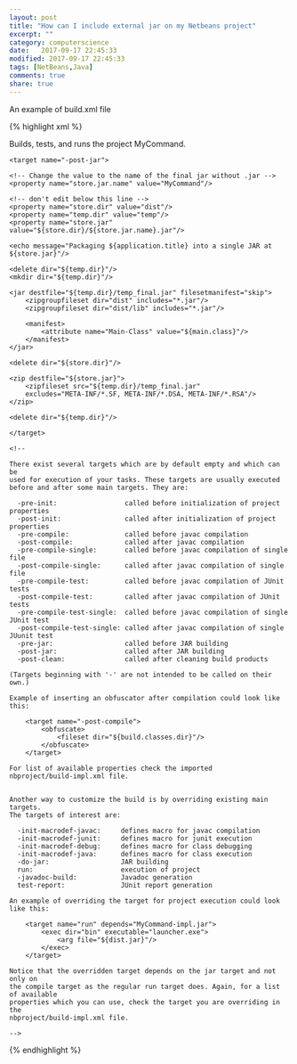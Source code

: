 ```yaml
--- 
layout: post
title: "How can I include external jar on my Netbeans project"
excerpt: ""
category: computerscience
date:   2017-09-17 22:45:33
modified: 2017-09-17 22:45:33
tags: [NetBeans,Java]
comments: true
share: true
---
```


An example of build.xml file

{% highlight xml %} 
<?xml version="1.0" encoding="UTF-8"?>
<!-- You may freely edit this file. See commented blocks below for -->
<!-- some examples of how to customize the build. -->
<!-- (If you delete it and reopen the project it will be recreated.) -->
<!-- By default, only the Clean and Build commands use this build script. -->
<!-- Commands such as Run, Debug, and Test only use this build script if -->
<!-- the Compile on Save feature is turned off for the project. -->
<!-- You can turn off the Compile on Save (or Deploy on Save) setting -->
<!-- in the project's Project Properties dialog box.-->
<project name="MyCommand" default="default" basedir=".">
    <description>Builds, tests, and runs the project MyCommand.</description>
    <import file="nbproject/build-impl.xml"/>
    
    <target name="-post-jar">

    <!-- Change the value to the name of the final jar without .jar -->
    <property name="store.jar.name" value="MyCommand"/>

    <!-- don't edit below this line -->
    <property name="store.dir" value="dist"/>
    <property name="temp.dir" value="temp"/>
    <property name="store.jar" value="${store.dir}/${store.jar.name}.jar"/>

    <echo message="Packaging ${application.title} into a single JAR at ${store.jar}"/>

    <delete dir="${temp.dir}"/>
    <mkdir dir="${temp.dir}"/>

    <jar destfile="${temp.dir}/temp_final.jar" filesetmanifest="skip">
        <zipgroupfileset dir="dist" includes="*.jar"/>
        <zipgroupfileset dir="dist/lib" includes="*.jar"/>

        <manifest>
            <attribute name="Main-Class" value="${main.class}"/>
        </manifest>
    </jar>

    <delete dir="${store.dir}"/>

    <zip destfile="${store.jar}">
        <zipfileset src="${temp.dir}/temp_final.jar"
        excludes="META-INF/*.SF, META-INF/*.DSA, META-INF/*.RSA"/>
    </zip>

    <delete dir="${temp.dir}"/>

    </target>
    
    <!--

    There exist several targets which are by default empty and which can be 
    used for execution of your tasks. These targets are usually executed 
    before and after some main targets. They are: 

      -pre-init:                 called before initialization of project properties
      -post-init:                called after initialization of project properties
      -pre-compile:              called before javac compilation
      -post-compile:             called after javac compilation
      -pre-compile-single:       called before javac compilation of single file
      -post-compile-single:      called after javac compilation of single file
      -pre-compile-test:         called before javac compilation of JUnit tests
      -post-compile-test:        called after javac compilation of JUnit tests
      -pre-compile-test-single:  called before javac compilation of single JUnit test
      -post-compile-test-single: called after javac compilation of single JUunit test
      -pre-jar:                  called before JAR building
      -post-jar:                 called after JAR building
      -post-clean:               called after cleaning build products

    (Targets beginning with '-' are not intended to be called on their own.)

    Example of inserting an obfuscator after compilation could look like this:

        <target name="-post-compile">
            <obfuscate>
                <fileset dir="${build.classes.dir}"/>
            </obfuscate>
        </target>

    For list of available properties check the imported 
    nbproject/build-impl.xml file. 


    Another way to customize the build is by overriding existing main targets.
    The targets of interest are: 

      -init-macrodef-javac:     defines macro for javac compilation
      -init-macrodef-junit:     defines macro for junit execution
      -init-macrodef-debug:     defines macro for class debugging
      -init-macrodef-java:      defines macro for class execution
      -do-jar:                  JAR building
      run:                      execution of project 
      -javadoc-build:           Javadoc generation
      test-report:              JUnit report generation

    An example of overriding the target for project execution could look like this:

        <target name="run" depends="MyCommand-impl.jar">
            <exec dir="bin" executable="launcher.exe">
                <arg file="${dist.jar}"/>
            </exec>
        </target>

    Notice that the overridden target depends on the jar target and not only on 
    the compile target as the regular run target does. Again, for a list of available 
    properties which you can use, check the target you are overriding in the
    nbproject/build-impl.xml file. 

    -->
</project>
{% endhighlight %}
